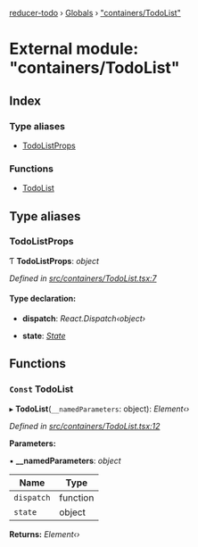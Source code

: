 [reducer-todo](../README.md) › [Globals](../globals.md) › ["containers/TodoList"](_containers_todolist_.md)

# External module: "containers/TodoList"

## Index

### Type aliases

* [TodoListProps](_containers_todolist_.md#todolistprops)

### Functions

* [TodoList](_containers_todolist_.md#const-todolist)

## Type aliases

###  TodoListProps

Ƭ **TodoListProps**: *object*

*Defined in [src/containers/TodoList.tsx:7](https://github.com/fwesss/reducer-todo/blob/580bc2f/reducer-todo/src/containers/TodoList.tsx#L7)*

#### Type declaration:

* **dispatch**: *React.Dispatch‹object›*

* **state**: *[State](_interfaces_state_.md#state)*

## Functions

### `Const` TodoList

▸ **TodoList**(`__namedParameters`: object): *Element‹›*

*Defined in [src/containers/TodoList.tsx:12](https://github.com/fwesss/reducer-todo/blob/580bc2f/reducer-todo/src/containers/TodoList.tsx#L12)*

**Parameters:**

▪ **__namedParameters**: *object*

Name | Type |
------ | ------ |
`dispatch` | function |
`state` | object |

**Returns:** *Element‹›*
